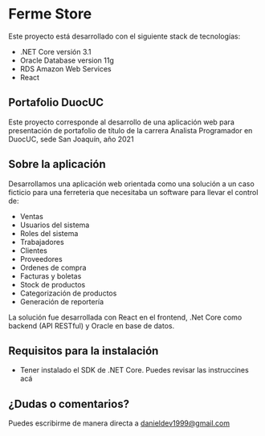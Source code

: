 # Ferme Store

Este proyecto está desarrollado con el siguiente stack de tecnologías:

* .NET Core versión 3.1
* Oracle Database version 11g
* RDS Amazon Web Services
* React

## Portafolio DuocUC

Este proyecto corresponde al desarrollo de una aplicación web para presentación de portafolio de título de la carrera Analista Programador en DuocUC, sede San Joaquín, año 2021

## Sobre la aplicación

Desarrollamos una aplicación web orientada como una solución a un caso ficticio para una ferreteria que necesitaba un software para llevar el control de:

* Ventas 
* Usuarios del sistema
* Roles del sistema
* Trabajadores
* Clientes 
* Proveedores
* Ordenes de compra
* Facturas y boletas
* Stock de productos
* Categorización de productos
* Generación de reportería

La solución fue desarrollada con React en el frontend, .Net Core como backend (API RESTful) y Oracle en base de datos.

## Requisitos para la instalación

* Tener instalado el SDK de .NET Core. Puedes revisar las instruccines acá

## ¿Dudas o comentarios?

Puedes escribirme de manera directa a danieldev1999@gmail.com
